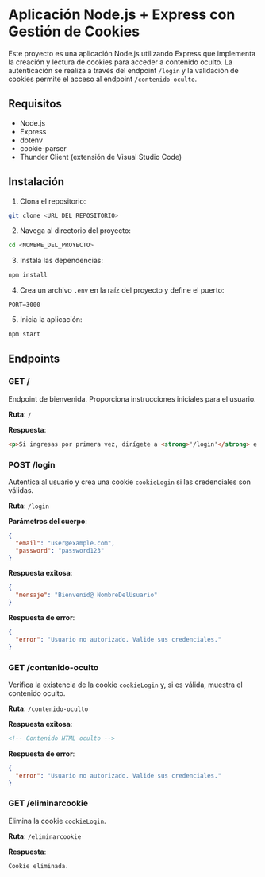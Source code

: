# Aplicación Node.js + Express con Gestión de Cookies

Este proyecto es una aplicación Node.js utilizando Express que implementa la creación y lectura de cookies para acceder a contenido oculto. La autenticación se realiza a través del endpoint `/login` y la validación de cookies permite el acceso al endpoint `/contenido-oculto`.

## Requisitos

- Node.js
- Express
- dotenv
- cookie-parser
- Thunder Client (extensión de Visual Studio Code)

## Instalación

1. Clona el repositorio:

```bash
git clone <URL_DEL_REPOSITORIO>
```

2. Navega al directorio del proyecto:

```bash
cd <NOMBRE_DEL_PROYECTO>
```

3. Instala las dependencias:

```bash
npm install
```

4. Crea un archivo `.env` en la raíz del proyecto y define el puerto:

```env
PORT=3000
```

5. Inicia la aplicación:

```bash
npm start
```

## Endpoints

### GET /

Endpoint de bienvenida. Proporciona instrucciones iniciales para el usuario.

**Ruta**: `/`

**Respuesta**:
```html
<p>Si ingresas por primera vez, dirígete a <strong>'/login'</strong> e identifícate.</p>
```

### POST /login

Autentica al usuario y crea una cookie `cookieLogin` si las credenciales son válidas.

**Ruta**: `/login`

**Parámetros del cuerpo**:
```json
{
  "email": "user@example.com",
  "password": "password123"
}
```

**Respuesta exitosa**:
```json
{
  "mensaje": "Bienvenid@ NombreDelUsuario"
}
```

**Respuesta de error**:
```json
{
  "error": "Usuario no autorizado. Valide sus credenciales."
}
```

### GET /contenido-oculto

Verifica la existencia de la cookie `cookieLogin` y, si es válida, muestra el contenido oculto.

**Ruta**: `/contenido-oculto`

**Respuesta exitosa**:
```html
<!-- Contenido HTML oculto -->
```

**Respuesta de error**:
```json
{
  "error": "Usuario no autorizado. Valide sus credenciales."
}
```

### GET /eliminarcookie

Elimina la cookie `cookieLogin`.

**Ruta**: `/eliminarcookie`

**Respuesta**:
```html
Cookie eliminada.
```
